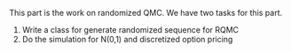 This part is the work on randomized QMC. We have two tasks for this part.
1. Write a class for generate randomized sequence for RQMC
2. Do the simulation for N(0,1) and discretized option pricing 
